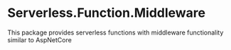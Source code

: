 # Serverless.Function.Middleware
This package provides serverless functions with middleware functionality similar to AspNetCore
